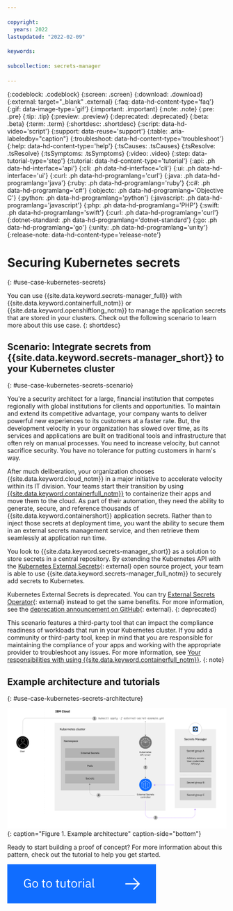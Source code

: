 ```yaml
---

copyright:
  years: 2022
lastupdated: "2022-02-09"

keywords:

subcollection: secrets-manager

---
```


{:codeblock: .codeblock}
{:screen: .screen}
{:download: .download}
{:external: target="_blank" .external}
{:faq: data-hd-content-type='faq'}
{:gif: data-image-type='gif'}
{:important: .important}
{:note: .note}
{:pre: .pre}
{:tip: .tip}
{:preview: .preview}
{:deprecated: .deprecated}
{:beta: .beta}
{:term: .term}
{:shortdesc: .shortdesc}
{:script: data-hd-video='script'}
{:support: data-reuse='support'}
{:table: .aria-labeledby="caption"}
{:troubleshoot: data-hd-content-type='troubleshoot'}
{:help: data-hd-content-type='help'}
{:tsCauses: .tsCauses}
{:tsResolve: .tsResolve}
{:tsSymptoms: .tsSymptoms}
{:video: .video}
{:step: data-tutorial-type='step'}
{:tutorial: data-hd-content-type='tutorial'}
{:api: .ph data-hd-interface='api'}
{:cli: .ph data-hd-interface='cli'}
{:ui: .ph data-hd-interface='ui'}
{:curl: .ph data-hd-programlang='curl'}
{:java: .ph data-hd-programlang='java'}
{:ruby: .ph data-hd-programlang='ruby'}
{:c#: .ph data-hd-programlang='c#'}
{:objectc: .ph data-hd-programlang='Objective C'}
{:python: .ph data-hd-programlang='python'}
{:javascript: .ph data-hd-programlang='javascript'}
{:php: .ph data-hd-programlang='PHP'}
{:swift: .ph data-hd-programlang='swift'}
{:curl: .ph data-hd-programlang='curl'}
{:dotnet-standard: .ph data-hd-programlang='dotnet-standard'}
{:go: .ph data-hd-programlang='go'}
{:unity: .ph data-hd-programlang='unity'}
{:release-note: data-hd-content-type='release-note'}


# Securing Kubernetes secrets
{: #use-case-kubernetes-secrets}

You can use {{site.data.keyword.secrets-manager_full}} with {{site.data.keyword.containerfull_notm}} or {{site.data.keyword.openshiftlong_notm}} to manage the application secrets that are stored in your clusters. Check out the following scenario to learn more about this use case.
{: shortdesc}

## Scenario: Integrate secrets from {{site.data.keyword.secrets-manager_short}} to your Kubernetes cluster
{: #use-case-kubernetes-secrets-scenario}

You're a security architect for a large, financial institution that competes regionally with global institutions for clients and opportunities. To maintain and extend its competitive advantage, your company wants to deliver powerful new experiences to its customers at a faster rate. But, the development velocity in your organization has slowed over time, as its services and applications are built on traditional tools and infrastructure that often rely on manual processes. You need to increase velocity, but cannot sacrifice security. You have no tolerance for putting customers in harm's way.

After much deliberation, your organization chooses {{site.data.keyword.cloud_notm}} in a major initiative to accelerate velocity within its IT division. Your teams start their transition by using [{{site.data.keyword.containerfull_notm}}](/docs/containers?topic=containers-getting-started) to containerize their apps and move them to the cloud. As part of their automation, they need the ability to generate, secure, and reference thousands of {{site.data.keyword.containershort}} application secrets. Rather than to inject those secrets at deployment time, you want the ability to secure them in an external secrets management service, and then retrieve them seamlessly at application run time.

You look to {{site.data.keyword.secrets-manager_short}} as a solution to store secrets in a central repository. By extending the Kubernetes API with the [Kubernetes External Secrets](https://github.com/external-secrets/kubernetes-external-secrets){: external} open source project, your team is able to use {{site.data.keyword.secrets-manager_full_notm}} to securely add secrets to Kubernetes.

Kubernetes External Secrets is deprecated. You can try [External Secrets Operator](https://github.com/external-secrets/external-secrets){: external} instead to get the same benefits. For more information, see the [deprecation announcement on GitHub](https://github.com/external-secrets/kubernetes-external-secrets/issues/864#issue-1042914893){: external}.
{: deprecated}

This scenario features a third-party tool that can impact the compliance readiness of workloads that run in your Kubernetes cluster. If you add a community or third-party tool, keep in mind that you are responsible for maintaining the compliance of your apps and working with the appropriate provider to troubleshoot any issues. For more information, see [Your responsibilities with using {{site.data.keyword.containerfull_notm}}](/docs/containers?topic=containers-responsibilities_iks).
{: note}


## Example architecture and tutorials
{: #use-case-kubernetes-secrets-architecture}

![The diagram shows the technologies and flows that make up this specific implementation pattern.](../images/iks-sm-architecture.svg){: caption="Figure 1. Example architecture" caption-side="bottom"}

Ready to start building a proof of concept? For more information about this pattern, check out the tutorial to help you get started.

[![This image is a visual link to the tutorial for securing Kubernetes secrets](../images/go-to-tutorial.svg)](/docs/secrets-manager?topic=secrets-manager-tutorial-kubernetes-secrets)



